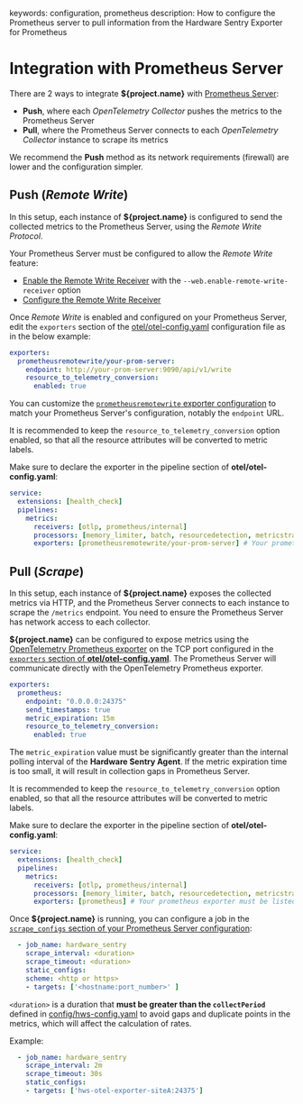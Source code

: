 keywords: configuration, prometheus
description: How to configure the Prometheus server to pull information from the Hardware Sentry Exporter for Prometheus

# Integration with Prometheus Server

<!-- MACRO{toc|fromDepth=1|toDepth=2|id=toc} -->

There are 2 ways to integrate **${project.name}** with [Prometheus Server](https://prometheus.io/docs/introduction/overview/):

* **Push**, where each *OpenTelemetry Collector* pushes the metrics to the Prometheus Server
* **Pull**, where the Prometheus Server connects to each *OpenTelemetry Collector* instance to scrape its metrics

We recommend the **Push** method as its network requirements (firewall) are lower and the configuration simpler.

## Push (*Remote Write*)

In this setup, each instance of **${project.name}** is configured to send the collected metrics to the Prometheus Server, using the *Remote Write Protocol*.

Your Prometheus Server must be configured to allow the *Remote Write* feature:

* [Enable the Remote Write Receiver](https://prometheus.io/docs/prometheus/latest/feature_flags/#remote-write-receiver) with the `--web.enable-remote-write-receiver` option
* [Configure the Remote Write Receiver](https://prometheus.io/docs/prometheus/latest/configuration/configuration/#remote_write)

Once *Remote Write* is enabled and configured on your Prometheus Server, edit the `exporters` section of the [otel/otel-config.yaml](../configuration/configure-otel.md) configuration file as in the below example:

```yaml
exporters:
  prometheusremotewrite/your-prom-server:
    endpoint: http://your-prom-server:9090/api/v1/write
    resource_to_telemetry_conversion:
      enabled: true
```

You can customize the [`prometheusremotewrite` exporter configuration](https://github.com/open-telemetry/opentelemetry-collector-contrib/tree/main/exporter/prometheusremotewriteexporter) to match your Prometheus Server's configuration, notably the `endpoint` URL.

It is recommended to keep the `resource_to_telemetry_conversion` option enabled, so that all the resource attributes will be converted to metric labels.

Make sure to declare the exporter in the pipeline section of **otel/otel-config.yaml**:

```yaml
service:
  extensions: [health_check]
  pipelines:
    metrics:
      receivers: [otlp, prometheus/internal]
      processors: [memory_limiter, batch, resourcedetection, metricstransform]
      exporters: [prometheusremotewrite/your-prom-server] # Your prometheusremotewrite exporter must be listed here
```

## Pull (*Scrape*)

In this setup, each instance of **${project.name}** exposes the collected metrics via HTTP, and the Prometheus Server connects to each instance to scrape the `/metrics` endpoint. You need to ensure the Prometheus Server has network access to each collector.

**${project.name}** can be configured to expose metrics using the [OpenTelemetry Prometheus exporter](https://github.com/open-telemetry/opentelemetry-collector-contrib/tree/main/exporter/prometheusexporter) on the TCP port configured in the [`exporters` section of **otel/otel-config.yaml**](../configuration/configure-otel.md). The Prometheus Server will communicate directly with the OpenTelemetry Prometheus exporter.

```yaml
exporters:
  prometheus:
    endpoint: "0.0.0.0:24375"
    send_timestamps: true
    metric_expiration: 15m
    resource_to_telemetry_conversion:
      enabled: true
```
The `metric_expiration` value must be significantly greater than the internal polling interval of the **Hardware Sentry Agent**. If the metric expiration time is too small, it will result in collection gaps in Prometheus Server.

It is recommended to keep the `resource_to_telemetry_conversion` option enabled, so that all the resource attributes will be converted to metric labels.

Make sure to declare the exporter in the pipeline section of **otel/otel-config.yaml**:

```yaml
service:
  extensions: [health_check]
  pipelines:
    metrics:
      receivers: [otlp, prometheus/internal]
      processors: [memory_limiter, batch, resourcedetection, metricstransform]
      exporters: [prometheus] # Your prometheus exporter must be listed here
```

Once **${project.name}** is running, you can configure a job in the [`scrape_configs` section of your Prometheus Server configuration](https://prometheus.io/docs/prometheus/latest/configuration/configuration/#scrape_config):

```yaml
  - job_name: hardware_sentry
    scrape_interval: <duration>
    scrape_timeout: <duration>
    static_configs:
    scheme: <http or https>
    - targets: ['<hostname:port_number>' ]
```

`<duration>` is a duration that **must be greater than the `collectPeriod`** defined in [config/hws-config.yaml](../configuration/configure-agent.md) to avoid gaps and duplicate points in the metrics, which will affect the calculation of rates.

Example:

```yaml
  - job_name: hardware_sentry
    scrape_interval: 2m
    scrape_timeout: 30s
    static_configs:
    - targets: ['hws-otel-exporter-siteA:24375']
```
